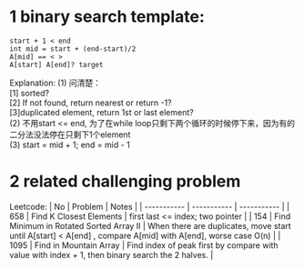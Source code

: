 # 1 binary search template:
```
start + 1 < end
int mid = start + (end-start)/2
A[mid] == < >
A[start] A[end]? target
```
Explanation:
(1) 问清楚：  
[1] sorted?  
[2] If not found, return nearest or return -1?  
[3]duplicated element, return 1st or last element?  
(2)	不用start <= end, 为了在while  loop只剩下两个循环的时候停下来，因为有的二分法没法停在只剩下1个element   
(3)	start = mid + 1; end = mid - 1   

# 2 related challenging problem
Leetcode:
| No | Problem | Notes |
| ----------- | ----------- | ----------- |
| 658 | Find K Closest Elements | first last <= index; two pointer |
| 154 | Find Minimum in Rotated Sorted Array II | When there are duplicates, move start until A[start] < A[end] , compare A[mid] with A[end], worse case O(n) |
| 1095 | Find in Mountain Array | Find index of peak first by compare with value with index + 1, then binary search the 2 halves.  |

